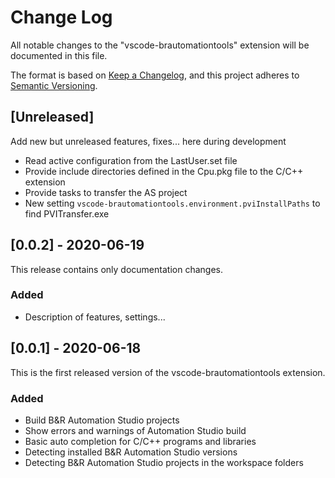 # Change Log

All notable changes to the "vscode-brautomationtools" extension will be documented in this file.

The format is based on [Keep a Changelog](https://keepachangelog.com/en/1.0.0/),
and this project adheres to [Semantic Versioning](https://semver.org/spec/v2.0.0.html).

## [Unreleased]
Add new but unreleased features, fixes... here during development
- Read active configuration from the LastUser.set file
- Provide include directories defined in the Cpu.pkg file to the C/C++ extension
- Provide tasks to transfer the AS project
- New setting `vscode-brautomationtools.environment.pviInstallPaths` to find PVITransfer.exe

## [0.0.2] - 2020-06-19
This release contains only documentation changes.
### Added
- Description of features, settings...

## [0.0.1] - 2020-06-18
This is the first released version of the vscode-brautomationtools extension.
### Added
- Build B&R Automation Studio projects
- Show errors and warnings of Automation Studio build
- Basic auto completion for C/C++ programs and libraries
- Detecting installed B&R Automation Studio versions
- Detecting B&R Automation Studio projects in the workspace folders